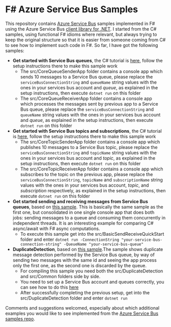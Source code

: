 # F# Azure Service Bus Samples
This repository contains [Azure Service Bus](https://azure.microsoft.com/services/service-bus/) samples implemented in F# using the Azure Service Bus [client library for .NET](https://github.com/Azure/azure-sdk-for-net/tree/master/sdk/servicebus/Microsoft.Azure.ServiceBus). I started from the C# samples, using functional F# idioms where relevant, but always trying to keep the original structure so that it is easier from someone coming from C# to see how to implement such code in F#. So far, I have got the following samples:
* **Get started with Service Bus queues**, the C# tutorial is [here](https://docs.microsoft.com/azure/service-bus-messaging/service-bus-dotnet-get-started-with-queues), follow the setup instructions there to make this sample work
  * The src/CoreQueueSenderApp folder contains a console app which sends 10 messages to a Service Bus queue, please replace the `serviceBusConnectionString` and `queueName` string values with the ones in your services bus account and *queue*, as explained in the setup instructions, then execute `dotnet run` on this folder
  * The src/CoreQueueReceiverApp folder contains a console app which processes the messages sent by previous app to a Service Bus queue, please replace the `serviceBusConnectionString` and `queueName` string values with the ones in your services bus account and *queue*, as explained in the setup instructions, then execute `dotnet run` on this folder
* **Get started with Service Bus topics and subscriptions**, the C# tutorial is [here](https://docs.microsoft.com/azure/service-bus-messaging/service-bus-dotnet-how-to-use-topics-subscriptions), follow the setup instructions there to make this sample work
  * The src/CoreTopicSenderApp folder contains a console app which publishes 10 messages to a Service Bus topic, please replace the `serviceBusConnectionString` and `topicName` string values with the ones in your services bus account and *topic*, as explained in the setup instructions, then execute `dotnet run` on this folder
  * The src/CoreTopicReceiverApp folder contains a console app which subscribes to the topic on the previous app, please replace the `serviceBusConnectionString`, `topicName` and `subscriptionName` string values with the ones in your services bus account, *topic*, and *subscription* respectively, as explained in the setup instructions, then execute `dotnet run` on this folder
* **Get started sending and receiving messages from Service Bus queues**, based on [this sample](https://github.com/Azure/azure-service-bus/tree/master/samples/DotNet/GettingStarted/Microsoft.Azure.ServiceBus/BasicSendReceiveUsingQueueClient). This is basically the same sample as the first one, but consolidated in one single console app that does both jobs: sending messages to a queue and consuming them concurrently in independent threads. It is an interesting example for comparing C# async/await with F# async computations.
  * To execute this sample get into the src/BasicSendReceiveQuickStart folder and enter `dotnet run -ConnectionString "your-service-bus-connection-string" -QueueName "your-service-bus-queue"`
* **DuplicateDetection**, based on [this sample](https://github.com/Azure/azure-service-bus/tree/master/samples/DotNet/Microsoft.Azure.ServiceBus/DuplicateDetection).The sample shows duplicate message detection performed by the Service Bus queue, by way of sending two messages with the same id and seeing the app process only the first one, as the second one is discarded by the queue.
  * For compiling this sample you need both the src/DuplicateDetection and src/Common folders side by side.
  * You need to set up a Service Bus account and queues correctly, you can see how to do this [here](https://github.com/Azure/azure-service-bus/tree/master/samples/DotNet/Microsoft.Azure.ServiceBus)
  * After successfully completing the previous setup, get into the src/DuplicateDetection folder and enter `dotnet run` 

Comments and suggestions welcomed, especially about which additional examples you would like to see implemented from the [Azure Service Bus samples repo](https://github.com/Azure/azure-service-bus/tree/master/samples/DotNet).

